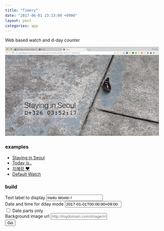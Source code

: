 ```yaml
---
title: "Timery"
date: "2017-06-01 23:13:00 +0900"
layout: post
categories: app
---
```


Web based watch and d-day counter

![Timery Screenshot](/assets/2017/timery_screenshot.png)

### examples

* [Staying in Seoul](http://www.jollybus.kr/apps/timery/?title=Staying%20in%20Seoul&dday=2016-07-10T20:00:00%2B09:00)
* [Today is..]( http://www.jollybus.kr/apps/timery/?title=Today%20is..&bg=https://www.google.com/images/branding/googlelogo/2x/googlelogo_color_272x92dp.png&byDays)
* [지혜랑 ♥]( http://www.jollybus.kr/apps/timery/?title=%EC%A7%80%ED%98%9C%EB%9E%91%20%E2%99%A5&dday=2016-07-10T20:00:00%2B09:00)
* [Default Watch](http://www.jollybus.kr/apps/timery)

### build

<form action='/apps/timery' method='get'>
  <div class='form-group'>
    <label for='title'>Text label to display</label>
    <input id='title' type='text' name='title' placeholder='Enter title' value='Hello World~!' class='form-control' />
  </div>
  <div class='form-group'>
    <label for='dday'>Date and time for dday mode</label>
    <input id='dday' type='text' name='dday' placeholder='Enter date and time' value='2017-01-01T00:00:00+09:00' class='form-control'/>
  </div>
  <div class='form-check'>
    <label for='byDays' class='form-check-label'>
      <input id='byDays' type='checkbox' name='byDays' class='form-check-input'/>
      Date parts only
    </label>
  </div>
  <div class='form-group'>
    <label for='bg'>Background image url</label>
    <input id='bg' type='text' name='bg' placeholder='http://mydomain.com/image/myImage.jpeg' class='form-control'>
  </div>
  <button class='btn btn-primary'>Go</button>
</form>
